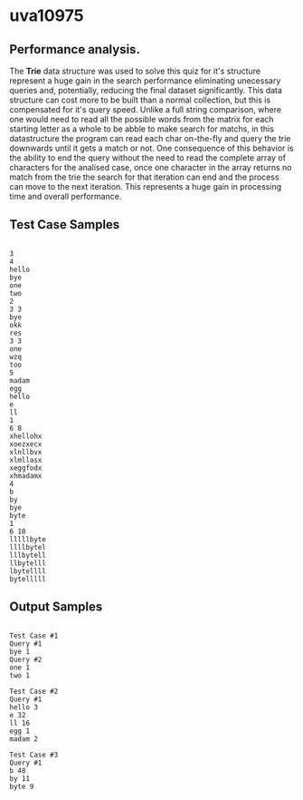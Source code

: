 # uva10975

## Performance analysis.

The **Trie** data structure was used to solve this quiz for it's structure represent a huge gain in the search performance eliminating unecessary queries and, potentially, reducing the final dataset significantly.
This data structure can cost more to be built than a normal collection, but this is compensated for it's query speed. 
Unlike a full string comparison, where one would need to read all the possible words from the matrix for each starting letter as a whole to be abble to make search for matchs, in this datastructure the program can read each char on-the-fly and query the trie downwards until it gets a match or not. One consequence of this behavior is the  ability to end the query without the need to read the complete array of characters for the analised case, once one character in the array returns no match from the trie the search for that iteration can end and the process can move to the next iteration. This represents a huge gain in processing time and overall performance.

## Test Case Samples

```

3
4
hello
bye
one
two
2
3 3
bye
okk
res
3 3
one
wzq
too
5
madam
egg
hello
e
ll
1
6 8
xhellohx
xoezxecx
xlnllbvx
xlmllasx
xeggfodx
xhmadamx
4
b
by
bye
byte
1
6 10
lllllbyte
llllbytel
lllbytell
llbytelll
lbytellll
bytelllll

```

## Output Samples

```

Test Case #1
Query #1
bye 1
Query #2
one 1
two 1

Test Case #2
Query #1
hello 3
e 32
ll 16
egg 1
madam 2

Test Case #3
Query #1
b 48
by 11
byte 9

```